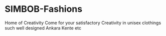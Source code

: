 # SIMBOB-Fashions
Home of Creativity
Come for your satisfactory 
Creativity in unisex 
clothings such well 
designed Ankara Kente etc
